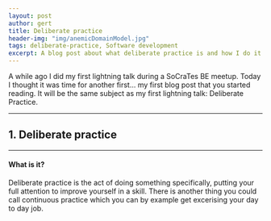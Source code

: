 ```yaml
---
layout: post
author: gert
title: Deliberate practice
header-img: "img/anemicDomainModel.jpg"
tags: deliberate-practice, Software development
excerpt: A blog post about what deliberate practice is and how I do it
---
```


A while ago I did my first lightning talk during a SoCraTes BE meetup. Today I thought it was time for another first...
my first blog post that you started reading. It will be the same subject as my first lightning talk: Deliberate Practice.

---

## 1. Deliberate practice <a name="1"/>
 
----------

#### What is it? <a id="1.a"/>

Deliberate practice is the act of doing something specifically, putting your full attention to improve yourself in a skill. 
There is another thing you could call continuous practice which you can by example get excerising your day to day job.